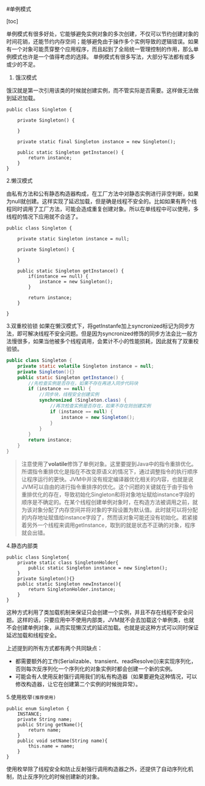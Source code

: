 

#单例模式

[toc]

单例模式有很多好处，它能够避免实例对象的多次创建，不仅可以节约创建对象的时间花销，还能节约内存空间；能够避免由于操作多个实例导致的逻辑错误。如果有一个对象可能贯穿整个应用程序，而且起到了全局统一管理控制的作用，那么单例模式也许是一个值得考虑的选择。
单例模式有很多写法，大部分写法都有或多或少的不足。	
1. 饿汉模式	

饿汉就是第一次引用该类的时候就创建实例，而不管实际是否需要。这样做无法做到延迟加载。

```
public class Singleton {

    private Singleton() {

    }

    private static final Singleton instance = new Singleton();

    public static Singleton getInstance() {
        return instance;
    }
}
```
2.懒汉模式

由私有方法和公有静态构造器构成，在工厂方法中对静态实例进行非空判断，如果为null就创建。这样实现了延迟加载，但是确是线程不安全的。比如如果有两个线程同时调用了工厂方法，可能会造成重复创建对象。所以在单线程中可以使用，多线程的情况下应用就不合适了。

```
public class Singleton {

    private static Singleton instance = null;

    private Singleton() {

    }

    public static Singleton getInstance() {
        if(instance == null) {
            instance = new Singleton();
        }

        return instance;
    }

}
```
3.双重校验锁
如果在懒汉模式下，将getInstanfe加上syncronized标记为同步方法，即可解决线程不安全问题。但是因为syncronized修饰的同步方法会比一般方法慢很多，如果当他被多个线程调用，会累计不小的性能损耗，因此就有了双重校验锁。

```java
public class Singleton {  
    private static volatile Singleton instance = null;  
    private Singleton(){}  
    public static Singleton getInstance() {  
        //先检查实例是否存在，如果不存在再进入同步代码块
        if (instance == null) {  
            //同步块，线程安全创建实例
            synchronized (Singleton.class) {  
                //再次检查实例是否存在，如果不存在则创建实例
                if (instance == null) {
                    instance = new Singleton();  
                }  
            }  
        }  
        return instance;  
    }  
}  
```
> 注意使用了**volatile**修饰了单例对象。这里要提到Java中的指令重排优化。所谓指令重排优化是指在不改变原语义的情况下，通过调整指令的执行顺序让程序运行的更快。JVM中并没有规定编译器优化相关的内容，也就是说JVM可以自由的进行指令重排序的优化。这个问题的关键就在于由于指令重排优化的存在，导致初始化Singleton和将对象地址赋给instance字段的顺序是不确定的。在某个线程创建单例对象时，在构造方法被调用之前，就为该对象分配了内存空间并将对象的字段设置为默认值。此时就可以将分配的内存地址赋值给instance字段了，然而该对象可能还没有初始化。若紧接着另外一个线程来调用getInstance，取到的就是状态不正确的对象，程序就会出错。

4.静态内部类

```
public class Singleton{  
    private static class SingletonHolder{  
        public static Singleton instance = new Singleton();  
    }  
    private Singleton(){}  
    public static Singleton newInstance(){  
        return SingletonHolder.instance;  
    }  
}  
```
这种方式利用了类加载机制来保证只会创建一个实例，并且不存在线程不安全问题。这样的话，只要应用中不使用内部类，JVM就不会去加载这个单例类，也就不会创建单例对象，从而实现懒汉式的延迟加载。也就是说这种方式可以同时保证延迟加载和线程安全。

上述提到的所有方式都有两个共同缺点：

- 都需要额外的工作(Serializable、transient、readResolve())来实现序列化，否则每次反序列化一个序列化的对象实例时都会创建一个新的实例。
- 可能会有人使用反射强行调用我们的私有构造器（如果要避免这种情况，可以修改构造器，让它在创建第二个实例的时候抛异常）。

5.使用枚举`(推荐使用)`

```
public enum Singleton {
    INSTANCE;
    private String name;
    public String getName(){
        return name;
    }
    public void setName(String name){
        this.name = name;
    }
}
```
使用枚举除了线程安全和防止反射强行调用构造器之外，还提供了自动序列化机制，防止反序列化的时候创建新的对象。